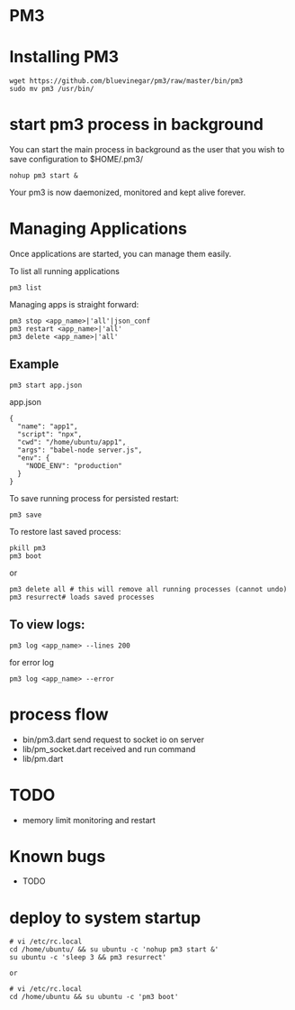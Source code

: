 # PM3

# Installing PM3

```
wget https://github.com/bluevinegar/pm3/raw/master/bin/pm3
sudo mv pm3 /usr/bin/

```

# start pm3 process in background

You can start the main process in background as the user that you wish to save configuration to $HOME/.pm3/

```
nohup pm3 start &
```
Your pm3 is now daemonized, monitored and kept alive forever.


# Managing Applications

Once applications are started, you can manage them easily.

To list all running applications

```
pm3 list
```

Managing apps is straight forward:

```
pm3 stop <app_name>|'all'|json_conf
pm3 restart <app_name>|'all'
pm3 delete <app_name>|'all'
```

## Example

```
pm3 start app.json
```

app.json

```
{
  "name": "app1",
  "script": "npx",
  "cwd": "/home/ubuntu/app1",
  "args": "babel-node server.js",
  "env": {
    "NODE_ENV": "production"
  }
}
```

To save running process for persisted restart:
```
pm3 save
```

To restore last saved process:

```
pkill pm3
pm3 boot
```

or 

```
pm3 delete all # this will remove all running processes (cannot undo)
pm3 resurrect# loads saved processes
```


## To view logs:

```
pm3 log <app_name> --lines 200
```

for error log

```
pm3 log <app_name> --error
```

# process flow

* bin/pm3.dart send request to socket io on server
* lib/pm_socket.dart received and run command
* lib/pm.dart 

# TODO

* memory limit monitoring and restart

# Known bugs

* TODO

# deploy to system startup

```
# vi /etc/rc.local
cd /home/ubuntu/ && su ubuntu -c 'nohup pm3 start &'
su ubuntu -c 'sleep 3 && pm3 resurrect'

or 

# vi /etc/rc.local
cd /home/ubuntu && su ubuntu -c 'pm3 boot'


```